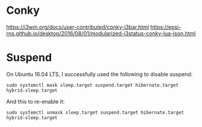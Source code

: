 # Conky

https://i3wm.org/docs/user-contributed/conky-i3bar.html
https://epsi-rns.github.io/desktop/2016/08/01/modularized-i3status-conky-lua-json.html

# Suspend

On Ubuntu 16.04 LTS, I successfully used the following to disable suspend:

    sudo systemctl mask sleep.target suspend.target hibernate.target hybrid-sleep.target

And this to re-enable it:

    sudo systemctl unmask sleep.target suspend.target hibernate.target hybrid-sleep.target
